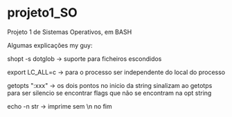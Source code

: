 # projeto1_SO
Projeto 1 de Sistemas Operativos, em BASH

Algumas explicações my guy:

shopt -s dotglob -> suporte para ficheiros escondidos

export LC_ALL=c -> para o processo ser independente do local do processo

getopts ":xxx" -> os dois pontos no inicio da string sinalizam ao getotps para ser silencio se encontrar 
flags que não se encontram na opt string

echo -n str -> imprime sem \n no fim
